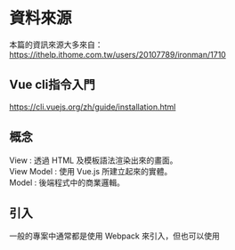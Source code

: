 # 資料來源
本篇的資訊來源大多來自：  
https://ithelp.ithome.com.tw/users/20107789/ironman/1710
## Vue cli指令入門
https://cli.vuejs.org/zh/guide/installation.html
## 概念
View : 透過 HTML 及模板語法渲染出來的畫面。  
View Model : 使用 Vue.js 所建立起來的實體。  
Model : 後端程式中的商業邏輯。  
## 引入
一般的專案中通常都是使用 Webpack 來引入，但也可以使用 <script> 元素來引入。

    <!DOCTYPE html>
    <html>
    <head>
        ...
        <script src="https://unpkg.com/vue"></script>
    </head>
    <body>
        ...
    </body>
    </html>
## 建立實體

    <script>
        var vm = new Vue({
            ...
        });
        ...
    </script>
## 第一個例子

    var vm = new Vue({
        el: '#app',
        data: {
            message: "This is local data.",
        },
        methods: {
            getRemoteMessage() {
                Promise.resolve("Get remote data.")
                    .then((res) => {
                        this.message = res;
                    });
            },
        },
    });
這樣可以將vue實例綁定在<code>id</code>為<code>app</code>的元素上。  
## 取得實例中的變數
    var vm = new Vue({
      ...
      data: {
        a: 1
      }
    });

    console.log(vm.$data.a); // 1
像是<code>$data</code>這種有前綴<code>$</code>的屬性是 Vue 實例所配置的，有前綴是為了跟使用者定義的屬性作區別，所有的<code>$</code>屬性可以在 API 文件中找到。  
直接對修改<code>$data</code>，Vue就會重新渲染畫面造成變化:

    vm.$data.a = 2; // equal to vm.a = 2
## 監聽資料變化
    var vm = new Vue({
      ...
      data: {
        a: 1,
        b: 1
      },
      ...
    });

    ...
    vm.$watch('a', function (newValue, oldValue) {
      this.b = oldValue;
    })
<code>$watch</code>: 在第一個參數中設定的資料變化時觸發第二個參數的函式，在這個例子中當<code>a</code>發生變化時，會將未修改時的<code>a</code>數值設給<code>b</code>。
## 生命週期鉤子
<img src="https://d1dwq032kyr03c.cloudfront.net/upload/images/20181019/20107789jljtZxzJPJ.png" width=300px>

## Mustache 標籤
其實就是雙層大括號<code>{{}}</code>。  
每次變數值有變動都會re-render。  
Instance:

    var vm = new Vue({
      el: "#app",
      data: {
        a: 1
      },
      created() {
        setInterval(() => {
          this.a++;
        }, 1000);
      }
    }); 
template:

    <div id="app">
      {{a}}
    </div>
這樣的話，讀值每秒都會更新一次。  
但若加上 v-once 這個 directive 可以讓 Mustache 標籤只渲染一次，使用的方式如下:

    <div id="app">
      <span>{{a}}</span>
      <span v-once>render once: {{a}}</span>
      ...
    </div>
也可以塞Javascript陳述式：  
    
    <div id="app">
      ...
      <div>plus one: {{a + 1}}</div>
      <div>ternary expressions: {{a % 2 === 0 ? 'even' : 'odd'}}</div>  
      <div>length: {{a.toString().length}}</div>
      <div>Math.pow2: {{Math.pow(a, 2)}}</div>
    </div>
## Directives
<code>v-html</code>會將資料當作 HTML 做渲染  
使用<code>v-if</code>來決定是否要渲染元素  
要綁定實例中變數的話，要用<code>v-bind</code>，例如：

    <div id="app">
      ...
      <div v-bind:id="id">Bind Directives</div>
    </div>
<code>v-bind</code>和<code>v-on</code>實在太常用了，所以都有縮寫！

    <!-- 一般寫法 -->
    <button v-bind:disabled='isDisabled'>I am disabled</button>
    <!-- 簡寫 -->
    <button :disabled='isDisabled'>I am disabled</button>
<code>v-bind</code>使用<code>:</code>當作簡寫。

    <!-- 一般寫法 -->
    <button v-on:click.once='click'>b--</button>
    <!-- 簡寫 -->
    <button @click.once='click'>b--</button>
<code>v-on</code>使用<code>@</code>當作簡寫。
## 改寫表達式的技巧：計算屬性
    var vm = new Vue({
      el: '#app',
      data: {
        number: 1
      },
      computed: {
        numberEvenOrOdd() {
          return this.number % 2 === 0 ? 'even' : 'odd';
        }
      }
    });

    <div id="app">
      <button @click="number++">+</button>
      <button @click="number--">-</button>
      <div>
        <span>Number {{number}} is {{numberEvenOrOdd}}</span>
      </div>
    </div>
要注意的是，<code>compute</code>和<code>method</code>不一樣哦！

    var vm = new Vue({
      ...
      computed: {
        ...
        datePlusNumberComputed() {
          return Date.now();
        }
      },
      methods: {
        ...
        datePlusNumberMethod() {
          return Date.now();
        }
      }
    });

    <div id="app">
      ...
      <div>
        <div>Computed: {{datePlusNumberComputed}}</div>
        <div>Method: {{datePlusNumberMethod()}}</div>
      </div>
    </div>
計算屬性算完之後就不會執行Function，因此值不會改變。  
方法就不同了，只要每次重新渲染畫面就會執行一次。  
如果這個回傳值跟資料來源的變化有關，那應該在來源有變化時在執行即可，否則會產生不必要的運算時間，降低效能，所以當要取得某個結果跟其他資料有關的值的話，用計算屬性才是上策。
## 計算屬性與監聽
兩者有相似的功能和使用情境，計算屬性會在有關的資料產生變化時觸發 callback 函數更新屬性值，而監聽器則是以監聽單個資料變化為主，當監聽的資料產生變化時會觸發 callback 函數，執行後續的處理。  
https://ithelp.ithome.com.tw/articles/10204091
## Class 的綁定
這樣就可以：

    <div id="app">
      <span>
        <span :class="[arrColor, 'bold']">Array Class</span>
      </div>
    </div>

    var vm = new Vue({
      el: '#app',
      data: {
        arrColor: 'red'
      }
    });
方便，不過只有 Class 及 Style 支援這個特殊的轉換。
可以把物件放進計算屬性或是陣列。  
https://ithelp.ithome.com.tw/articles/10204949
## 條件渲染
<code>v-if</code>, <code>v-else-if</code>, <code>v-else</code>, and <code>v-show</code>  
https://ithelp.ithome.com.tw/articles/10205764
## 列表渲染
<code>v-for</code>有個特殊屬性，叫做<code>:key</code>，主要的目的是為了避免迴圈物件被不正確的重用，所以，當你有一組清單需要使用迴圈顯示時，請務必確保指定了唯一的<code>:key</code>，以避免渲染出來的元件不正確的情況。  

    var vm = new Vue({
      data: {
        itemHeader: 'number',
        items: ['one', 'two', 'three']
      }
    });

    <div v-for="item in items">{{itemHeader}} is {{item}}</div>var vm = new Vue({
陣列裡也可以是複雜物件：
    
    data: {
        itemHeader: 'number',
        items: ['one', 'two', 'three'],
        objItems: [
          {name: 'one', number: 1},
          {name: 'two', number: 2},
          {name: 'three', number: 3}
        ]
      }
    });

    建立一個 objItems ，每個元素都是一個有 name 及 number 的物件。

    <div id="app">
      <div v-for="item in items">{{itemHeader}} is {{item}}</div>
      <div v-for="item in objItems">Eng: {{item.name}}, Number: {{item.number}}</div>
    </div>
## 響應系統
<img src="https://d1dwq032kyr03c.cloudfront.net/upload/images/20181029/201077897h3nQ3gUqy.png" width=300px>  
建立實體時會將選項物件中定義資料屬性都設上 getter 及 setter ，並將每個資料的初始值丟給渲染函數去建立Virtual DOM Tree。
建立實體後才加入的屬性因為沒有被給予 getter 及 setter ，所以不會被響應系統察覺。

## 事件處理 
使用 JavaScript 陳述式: 這樣的設定方式適合簡單的事件處理。  
使用方法名稱: 在選項物件中設定 methods 屬性，可以叫用對應的方法，而傳入的第一個參數為原生的 DOM 事件物件。  
使用 JavaScript 陳述式叫用方法: 可以傳入自定義參數，如果要使用原生 DOM 事件物件可以用 $event 傳入方法中。  
使用物件定義: 物件可以設定多個方法，但限制是只能使用方法名稱設置，並且不能使用修飾符。  
只使用事件修飾符: 只執行事件修飾符中設定的代碼。  
### 事件修飾符
<code>.stop</code> : 停止觸發上層 DOM 元素事件。  
<code>.prevent</code> : 避免瀏覽器預設行為。  
<code>.capture</code> : 不管觸發事件的目標是否是下層， 設定 capture 的事件一定會先觸發。  
<code>.self</code> : 只有觸發此 DOM 元素本身才會觸發 self 事件。  
<code>.once</code> : 此事件只觸發一次。  
<code>.passive</code> : 無視 prevent 功能。  
## 表單綁定
<code>v-bind</code>及 <code>{{}}</code>綁定資料至模板上都是從view model到view的單向綁定。
模板上如果有 input 或是 textarea 等的輸入欄位時，會需要將在 view 上更新的資料傳回至 view model 上，這時就需要使用<code>v-model</code>這個雙向綁定的屬性。
### 單行字串
    <button @click="msg=''">Clear</button>
    <input placeholder="Edit" v-model="msg"> {{msg}}
### 多行字串
    <textarea placeholder="Edit" v-model="msgarea"></textarea>
    <p style="white-space: pre-line">{{msgarea}}</p>/
### 下拉式選單
    <div>
      <div>What are you select? {{selected}}</div>
      <select v-model="selected">
        <option disabled value="">Please select one</option>
        <option value="A">A</option>
        <option value="B">B</option>
        <option value="C">C</option>
      </select>
      <br/>
    </div>
### 修飾符
<code>.lazy</code>: 更新的時間點會被延到<code>change</code>事件時。  
<code>.number</code>: 讓此輸入框的類型維持在數字。
<code>.trim</code>: 會trim使用者輸入的字串。
## 組件(Component)
根節點是生成<code>new Vue</code>的實體。  
底下組件的建立是使用<code>Vue.component</code>註冊。  
只有<code>new Vue</code>可以使用<code>el</code>屬性定義掛載目標(因為它是根節點)。  
所以組件需要使用<code>template</code>或是<code>render</code>函數設定目標模板，如下：  

    Vue.component('button-counter', {
      data: function() {
        return {
          count: 0
        }
      },
      template: '<button v-on:click="count++">You clicked me {{ count }} times.</button>'
    })
在模板則是這樣使用：

    <div id="app">
      <button-counter></button-counter>
    </div>
### <code>data</code>屬性
由於組件可能會有復用的情形，因此每個資料屬性必須要擁有獨立的實體，所以在組件中的<code>data</code>屬性需要使用函數來回傳一個全新的物件。
### <code>is</code>屬性
#### 動態載入組件
如果此組件會在程式執行時改變，那就不能直接設定在模板上，可以使用<code>is</code>取得組件，Vue.js會依照這個組件去渲染DOM元素，如下例所示:

    <div id="app3">
      <button @click="dynamicComponent='hello'">Hello</button>
      <button @click="dynamicComponent='bye'">Bye</button>
      <button @click="dynamicComponent={template: `<p style='color: purple'>Good</p>`}">Good</button>
      <component :is="dynamicComponent"></component>
    </div>
#### HTML 元素配置限制

在像是ul、ol、table及select標籤下會有限制使用的元素，例如table下層就一定要使用tr，可是當你使用組件設定這些下層元素時，會如下面這樣設定:

    <table id="app2">
      <my-row></my-row>
    </table>

這時會因為是錯誤的標籤而被抬升，<code>my-row</code>被抬到<code>table</code>外面了，  
為了防止這樣的問題，我們可以用<code>is</code>屬性在tr標籤上設定想要使用的組件，這樣就不會被判定為錯誤的標籤了:
    <table id="app2">
      <tr is="my-row"></tr>
    </table>

#### 組件內容
如果想要設定組件內容的話，可以使用slot標籤來決定組件內容的配置:
    
    Vue.component('button-counter', {
      data: function() {
        return {
          count: 0
        }
      },
      template: `
        <div>
          <p>{{count}}</p>
          <button v-on:click="count++">
            <slot>
              Click
            </slot>
          </button>
        </div>
      `
    });
我們將原本的按鈕內容中加上<code>slot</code>標籤，當我們要客製按鈕上的字串時，只要像下面這樣:

    <div id="app4">
      <button-counter>Hello Click Button</button-counter>
    </div>
## 組件間的資料傳輸 
子組件只要在<code>props</code>屬性加上需要由父組件傳入的參數定義，父組件就可以在配置子組件的時候給予子組件所需的參數屬性，而如果子組件因為變動需要通知父組件，就可以使用<code>$emit</code>通知父組件，而父組件只要設定相關事件的處理函數就可以接收到子組件的資料。
### 父組件使用屬性傳資料給子組件
在子組件使用<code>props</code>屬性註冊客製屬性，由父組件設定在子組件的屬性會變為實體中的屬性

    Vue.component('button-counter', {
      template: `
        <button @click="count+=1">
          {{buttonName}} {{count}} times
        </button>
      `,
      props: ['buttonName'],
      data: function() {
        return {
          count: 0,
        };
      },
    });
在<code>props</code>中設定<code>buttonName</code>，表示<code>buttonName</code>是一個客製屬性，會由父組件在設定模板時給予它的值。
接著設定父組件:  

    <div id="app">
      <button-counter button-name="Click me"></button-counter>
    </div>

    var vm = new Vue({
      el: '#app',
    });
超級好的懶人包！資料來源：  
https://jeremysu0131.github.io/Vue-js-%E7%88%B6%E5%AD%90%E7%B5%84%E4%BB%B6%E6%BA%9D%E9%80%9A-emit-on/
父組件：

    <template>
      <div id="app">
        <child v-on:childMethod="parentMethod"></child>
      </div>
    </template>

    <script>
    import Child from './components/Child';
    export default {
      name: 'App',
      components: {
        Child,
      },
      methods: {
        parentMethod() {
          console.log('Hello World');
        },
      },
    };
    </script>
子組件：

    <template>
      <button @click="handleClick">Emit</button>
    </template>

    <script>
    export default {
      methods: {
        handleClick() {
          this.$emit('childMethod');
        },
      },
    };
    </script>
### 使用<code>$emit</code>反應子組件中的變化
當事件或是監聽器觸發時，子組件可以用<code>$emit</code>方法將變化反應給父組件知道。

    Vue.component('button-counter', {
      template: `
        <button @click="clickPlus">
          {{buttonName}} {{count}} times
        </button>
      `,
      props: ['buttonName'],
      data: function() {
        return {
          count: 0,
        };
      },
    methods: {
      clickPlus: function() {
        this.count += 1;
        this.$emit('click-plus', this.count);
      }
    }
    });
接著只要在父組件中的<code>button-counter</code>中設定<code>click-plus</code>事件的綁定就可以監看此事件:
接著在父組件中使用<code>$event</code>當作傳回的資料做處理:

<button-counter button-name="Click me" @click-plus="count=$event"></button-counter>
## 組件註冊
### 全域註冊
在註冊全域組件時要給予兩個參數: 組件名稱及選項物件:

    Vue.component('component-a', {
      // options
      template: `
        <div>a</div>
      `
    });
這樣一來我們就可以之後的任何實體中使用這個組件，
不只是<code>new Vue</code>實體可以使用，連其他組件也可以使用:
### 區域註冊
全域註冊會將原本不需要的組件也載入進來，拖慢載入的時間。
所以針對某些特定實體設計的組件就可以用區域註冊的方式，註冊在需要它的組件中。
區域註冊會是一個選項物件:

    const componentC = {
      // options
      template: `
        <div>c</div>
      `
    };
這個物件可以由<code>components</code>這個選項物件屬性載入實體內:

var vm = new Vue({
  el: '#app',
  components: {
    'component-c': componentC
  }
});
除了 new Vue 實體外，也可以在其他組件中使用！

    Vue.component('component-d', {
      components: {
        'component-c': componentC
      },
      template: `
        <component-c></component-c>
      `
    });
## <code>prop</code>屬性
props 屬性的命名及各種不同類型的設定方式。  
https://ithelp.ithome.com.tw/articles/10208500
## 屬性驗證 
props 最簡單的宣告方式就是使用陣列宣告：  

    props: ['name', 'age', 'loveCoding', 'habits', 'education']
但其實也可以用物件定義：  

    props: {
      name: String,
      age: Number,
      loveCoding: Boolean,
      habits: Array,
      education: Object
    },
甚至可以用陣列定義複數種型別：

    ...
    props: {
      ...
      age: [Number, String],
      ...
    },
    ...
### 自訂型別
Vue.js 提供使用者可以用客製建構子檢查型別:

    function Education(university, highSchool) {
        this.university = university;
        this.highSchool = highSchool;
    }

在 props 上直接設定 Education 即可:

    props: {
      education: Education
    },
可以用<code>instanceof</code>來確認兩個型別是否相等。
### 以物件設定物件屬性
下面這個例子，<code>props</code>的值是物件，而各屬性的值也是物件：

    props: {
      age: {
        type: Number,
        required: true,
        default: 0,
        validator: function (value) {
          return value >= 0
        }
      }
    }
當 required 設為 true 的時候，父組件如果沒有傳入屬性值就會跳錯誤訊息。如下例的<code>age</code>:

    props: {
      age: {
        required: true,
      },
    },
如果父組件設定的屬性沒有<code>age</code>，就會報錯:

    <component-all :name="name"
                   :love-coding="loveCoding"
                   :habits="habits"
                   :education="education"></component-all>
                   props: {
這樣可以設定<code>age</code>屬性的預設值:

    age: {
        default: 18,
      },
    },
除了直接設值外，<code>default</code>還可以使用函數設置:

    props: {
      age: {
        default: function() {
            return 18;
        },
      },
    },
## 客製事件
### 事件命名
客製的事件不會轉換名字，他會直接用原本的字串對應，因此如下面的子組件模板:

    <button @click="$emit('plusCount', count++)">+</button>
子組件中觸發<code>plusCount</code>事件，並把 count 加一的結果往上拋，現在看父組件中的設定:

    <counter @plus-count="count=$event"></counter>

父組件在模板上設定的事件名稱是<code>plus-count</code>這樣的kabab-case字串，但因為事件的名稱對應不存在任何的轉換，因此<code>plusCount</code>不會對應到<code>plus-count</code>，所以子組件拋出的<code>plusCount</code>不會觸發<code>plus-count</code>事件。因此最好的方式就是都使用 kabab-case 名稱。如下例：

    <!-- 子組件模板 -->
    <button @click="$emit('plus-count', count++)">+</button>

    <!-- 父組件模板 -->
    <counter @plus-count="count=$event"></counter>
上例才是正確的，所以在事件命名時： 
<code>$emit</code>的事件名稱使用kabab-case。
父組件上綁定的事件名稱使用kabab-case。
### 綁定原生事件
要綁定原生事件可以用<code>native</code>修飾符，這樣Vue.js會知道這個事件是原生的事件而直接綁定到組件的根元素上，如下例的輸入組件:

    Vue.component('base-input', {
      template: `
        <input>
      `
    });
這個組件很簡單，只有一個 <input> 標籤，接著看一下父組件。
template:

    <base-input @focus.native="onFocus"></base-input>
script:

    var vm = new Vue({
      el: '#app',
      methods: {
        onFocus(){
          console.log('focus');
        }
      }
    });
如此一來<code>focus</code>在輸入框時，<code>Console</code>就會輸出<code>focus</code>
### <code>.sync</code> 修飾符
有時屬性也跟 model 一樣會需要做雙向綁定，這時可以用客製事件達成。
一般來說在 Vue.js 中官方建議使用 update:[屬性名] 的事件叫用父組件更新屬性，如下例所示:

    Vue.component('base-button', {
      props: ['title'],
      template: `
        <button @click="click">{{title}}</button>
      `,
      methods: {
        click() {
          const newTitle = this.title.split("").reverse().join("");
          this.$emit('update:title', newTitle);
        }
      }
    });
父組件如下:

    <base-button :title="title" @update:title="title=$event"></base-button>

    var vm = new Vue({
      el: '#app',
      data: {
        title: 'I Love Vue.js'
      },
    });

這樣我們就可在子組件中更新 title 的字串，點擊按鈕會將名稱反序。  
Vue.js 為了讓開發者撰寫的代碼較為單純而提供了<code>.sync</code>修飾符，它是一個屬性雙向綁定的語法糖，因此如下的屬性設定:

    <base-button :title.sync="title"></base-button>
其實就是剛剛的代碼:

    <base-button :title="title" @update:title="title=$event"></base-button>
<code>.sync</code>修飾符不能使用表達式設定，你只能像是<code>v-model</code>那樣使用屬性名稱做設置。
## 插槽
<code>slot</code>的用法。  
https://ithelp.ithome.com.tw/articles/10209348
## 動態元件
和<code>is</code>的用法有關。<code>keep-alive</code>可以解決元件反覆切換卻要被頻繁銷毀的窘境。  
https://ithelp.ithome.com.tw/articles/10209464
## 引入本地static的JSON
https://medium.com/@negarjf/how-to-access-a-static-json-file-in-vue-cli-3-8943dc343f95
